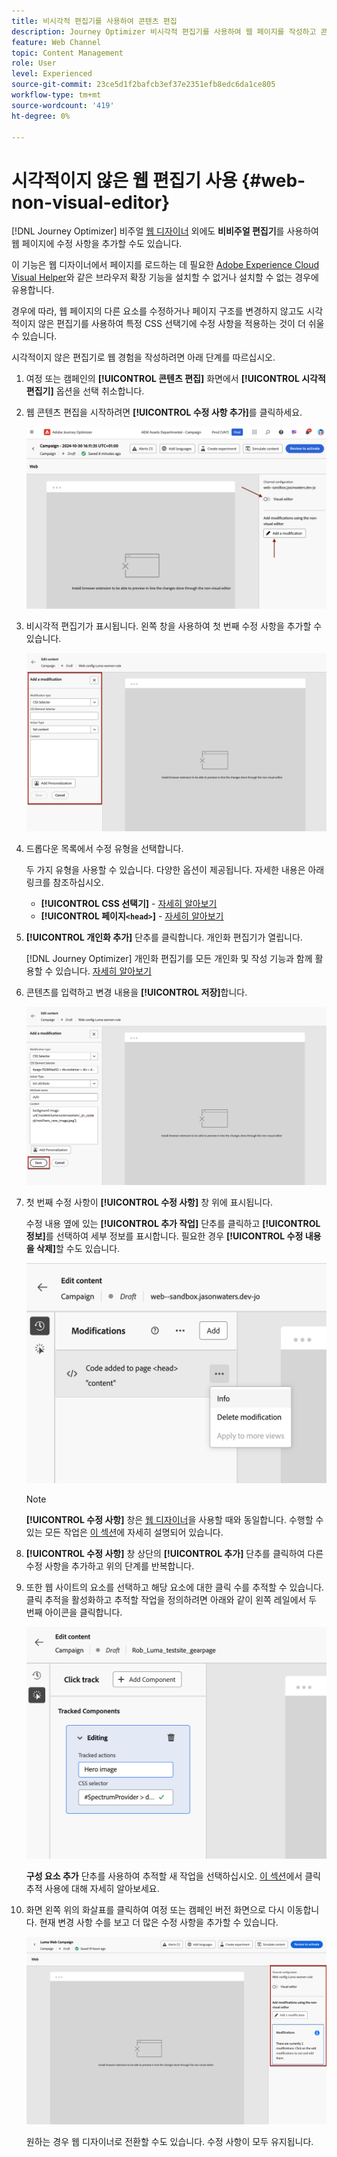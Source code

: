 ```yaml
---
title: 비시각적 편집기를 사용하여 콘텐츠 편집
description: Journey Optimizer 비시각적 편집기를 사용하여 웹 페이지를 작성하고 콘텐츠를 편집하는 방법에 대해 알아봅니다
feature: Web Channel
topic: Content Management
role: User
level: Experienced
source-git-commit: 23ce5d1f2bafcb3ef37e2351efb8edc6da1ce805
workflow-type: tm+mt
source-wordcount: '419'
ht-degree: 0%

---
```


# 시각적이지 않은 웹 편집기 사용 {#web-non-visual-editor}

[!DNL Journey Optimizer] 비주얼 [웹 디자이너](web-visual-editor.md) 외에도 **비비주얼 편집기**&#x200B;를 사용하여 웹 페이지에 수정 사항을 추가할 수도 있습니다.

이 기능은 웹 디자이너에서 페이지를 로드하는 데 필요한 [Adobe Experience Cloud Visual Helper](web-prerequisites.md#visual-authoring-prerequisites)와 같은 브라우저 확장 기능을 설치할 수 없거나 설치할 수 없는 경우에 유용합니다.

경우에 따라, 웹 페이지의 다른 요소를 수정하거나 페이지 구조를 변경하지 않고도 시각적이지 않은 편집기를 사용하여 특정 CSS 선택기에 수정 사항을 적용하는 것이 더 쉬울 수 있습니다.

시각적이지 않은 편집기로 웹 경험을 작성하려면 아래 단계를 따르십시오.

1. 여정 또는 캠페인의 **[!UICONTROL 콘텐츠 편집]** 화면에서 **[!UICONTROL 시각적 편집기]** 옵션을 선택 취소합니다.

1. 웹 콘텐츠 편집을 시작하려면 **[!UICONTROL 수정 사항 추가]**&#x200B;를 클릭하세요.

   ![](assets/web-campaign-add-modification-button.png)

1. 비시각적 편집기가 표시됩니다. 왼쪽 창을 사용하여 첫 번째 수정 사항을 추가할 수 있습니다.

   ![](assets/web-non-visual-editor.png)

1. 드롭다운 목록에서 수정 유형을 선택합니다.

   두 가지 유형을 사용할 수 있습니다. 다양한 옵션이 제공됩니다. 자세한 내용은 아래 링크를 참조하십시오.

   * **[!UICONTROL CSS 선택기]** - [자세히 알아보기](manage-web-modifications.md#css-selector)
   * **[!UICONTROL 페이지`<head>`]** - [자세히 알아보기](manage-web-modifications.md#page-head)

1. **[!UICONTROL 개인화 추가]** 단추를 클릭합니다. 개인화 편집기가 열립니다.

   [!DNL Journey Optimizer] 개인화 편집기를 모든 개인화 및 작성 기능과 함께 활용할 수 있습니다. [자세히 알아보기](../personalization/personalization-build-expressions.md)

1. 콘텐츠를 입력하고 변경 내용을 **[!UICONTROL 저장]**&#x200B;합니다.

   ![](assets/web-non-visual-editor-ex-save.png)

1. 첫 번째 수정 사항이 **[!UICONTROL 수정 사항]** 창 위에 표시됩니다.

   수정 내용 옆에 있는 **[!UICONTROL 추가 작업]** 단추를 클릭하고 **[!UICONTROL 정보]**&#x200B;를 선택하여 세부 정보를 표시합니다. 필요한 경우 **[!UICONTROL 수정 내용을 삭제]**&#x200B;할 수도 있습니다.

   ![](assets/web-non-visual-editor-ex-more.png)

   >[!NOTE]
   >
   >**[!UICONTROL 수정 사항]** 창은 [웹 디자이너](web-visual-editor.md)을 사용할 때와 동일합니다. 수행할 수 있는 모든 작업은 [이 섹션](manage-web-modifications.md#use-modifications-pane)에 자세히 설명되어 있습니다.

1. **[!UICONTROL 수정 사항]** 창 상단의 **[!UICONTROL 추가]** 단추를 클릭하여 다른 수정 사항을 추가하고 위의 단계를 반복합니다.


1. 또한 웹 사이트의 요소를 선택하고 해당 요소에 대한 클릭 수를 추적할 수 있습니다. 클릭 추적을 활성화하고 추적할 작업을 정의하려면 아래와 같이 왼쪽 레일에서 두 번째 아이콘을 클릭합니다.

   ![](assets/web-campaign-click.png)

   **구성 요소 추가** 단추를 사용하여 추적할 새 작업을 선택하십시오. [이 섹션](monitor-web-experiences.md#use-click-tracking)에서 클릭 추적 사용에 대해 자세히 알아보세요.


1. 화면 왼쪽 위의 화살표를 클릭하여 여정 또는 캠페인 버전 화면으로 다시 이동합니다. 현재 변경 사항 수를 보고 더 많은 수정 사항을 추가할 수 있습니다.

   ![](assets/web-campaign-modifications.png)

   원하는 경우 웹 디자이너로 전환할 수도 있습니다. 수정 사항이 모두 유지됩니다.

